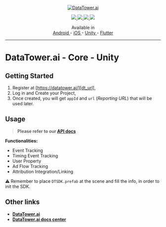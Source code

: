 <p align="center">
    <a href="https://datatower.ai/" target="_blank">
        <picture>
            <source srcset="https://dash.datatower.ai/logo_v2.png" media="(prefers-color-scheme: dark)">
            <source srcset="https://dash.datatower.ai/logoWhite_v2.png" media="(prefers-color-scheme: light)" >
            <img src="https://dash.datatower.ai/logoWhite_v2.png" alt="DataTower.ai">
        </picture>
    </a>
</p>

<p align="center">
    <a title="Android" href="https://central.sonatype.com/artifact/ai.datatower/core" target="_blank">
        <img src="https://img.shields.io/maven-central/v/ai.datatower/core?logo=android&logoColor=70d68c&label=Android&labelColor=dbeffd" />
    </a>
    <a title="iOS" href="https://cocoapods.org/pods/datatower_ai_core" target="_blank">
        <img src="https://img.shields.io/cocoapods/v/datatower_ai_core?logo=ios&logoColor=000000&label=iOS&labelColor=f3f3f5" />
    </a>
    <a title="Unity" href="https://github.com/datatower-ai/core-unity/releases/latest" target="_blank">
        <img src="https://img.shields.io/github/v/release/datatower-ai/core-unity?logo=unity&logoColor=f7f7f7&label=Unity&labelColor=000000" />
    </a>
    <a title="Flutter" href="https://pub.dev/packages/datatower_ai_core" target="_blank">
        <img src="https://img.shields.io/pub/v/datatower_ai_core?logo=flutter&logoColor=2375c5f2&label=Flutter" />
    </a>
</p>

<p align="center">
  <span>Available in</span>
  <br />
  <a href="https://github.com/datatower-ai/core-android">
    Android
  </a>
  <span>-</span>
  <a href="https://github.com/datatower-ai/core-ios">
    iOS
  </a>
  <span>-</span>
  <a href="https://github.com/datatower-ai/core-unity">
    Unity
  </a>
  <span>-</span>
  <a href="https://github.com/datatower-ai/core-flutter">
    Flutter
  </a>
</p>

---

# DataTower.ai - Core - Unity

## Getting Started

1. Register at [https://datatower.ai/][dt_url],
2. Log in and Create your Project,
3. Once created, you will get `appId` and `url` (*Reporting URL*) that will be used later.

## Usage

> **Please refer to our [API docs][api_doc_url]**

**Functionalities:**
- Event Tracking
- Timing Event Tracking
- User Property
- Ad Flow Tracking
- Attribution Integration/Linking

⚠ Remember to place `DTSDK.prefab` at the scene and fill the info, in order to init the SDK.  

## Other links

- **[DataTower.ai][dt_url]**
- **[DataTower.ai docs center][doc_url]**

[dt_url]: https://datatower.ai/
[api_doc_url]: https://docs.datatower.ai/docs/Unity_SDK
[doc_url]: https://docs.datatower.ai/